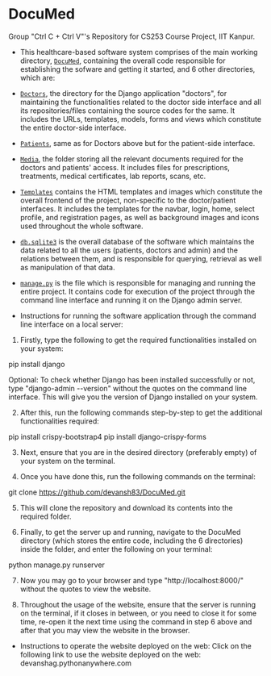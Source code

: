 # DocuMed
Group "Ctrl C + Ctrl V"'s Repository for CS253 Course Project, IIT Kanpur.


+ This healthcare-based software system comprises of the main working directory, [`DocuMed`](/DocuMed), containing the overall code responsible for establishing the sofware and getting it started, and 6 other directories, which are:

+ [`Doctors`](/doctors), the directory for the Django application "doctors", for maintaining the functionalities related to the doctor side interface and all its repositories/files containing the source codes for the same. It includes the URLs, templates, models, forms and views which constitute the entire doctor-side interface.

+ [`Patients`](/patients), same as for Doctors above but for the patient-side interface.

+ [`Media`](/media), the folder storing all the relevant documents required for the doctors and patients' access. It includes files for prescriptions, treatments, medical certificates, lab reports, scans, etc.

+ [`Templates`](/templates) contains the HTML templates and images which constitute the overall frontend of the project, non-specific to the doctor/patient interfaces. It includes the templates for the navbar, login, home, select profile, and registration pages, as well as background images and icons used throughout the whole software.

+ [`db.sqlite3`](/db.sqlite3) is the overall database of the software which maintains the data related to all the users (patients, doctors and admin) and the relations between them, and is responsible for querying, retrieval as well as manipulation of that data.

+ [`manage.py`](/manage.py) is the file which is responsible for managing and running the entire project. It contains code for execution of the project through the command line interface and running it on the Django admin server.

+ Instructions for running the software application through the command line interface on a local server:
  

1) Firstly, type the following to get the required functionalities installed on your system:

pip install django

Optional: To check whether Django has been installed successfully or not, type "django-admin --version" without the quotes on the command line interface. This will give you the version of Django installed on your system.

2) After this, run the following commands step-by-step to get the additional functionalities required:

pip install crispy-bootstrap4
pip install django-crispy-forms

3) Next, ensure that you are in the desired directory (preferably empty) of your system on the terminal.

4) Once you have done this, run the following commands on the terminal:

git clone https://github.com/devansh83/DocuMed.git

5) This will clone the repository and download its contents into the required folder.

6) Finally, to get the server up and running, navigate to the DocuMed directory (which stores the entire code, including the 6 directories) inside the folder, and enter the following on your terminal:

python manage.py runserver

7) Now you may go to your browser and type "http://localhost:8000/" without the quotes to view the website.

8) Throughout the usage of the website, ensure that the server is running on the terminal, if it closes in between, or you need to close it for some time, re-open it the next time using the command in step 6 above and after that you may view the website in the browser.

+ Instructions to operate the website deployed on the web:
Click on the following link to use the website deployed on the web: devanshag.pythonanywhere.com 


